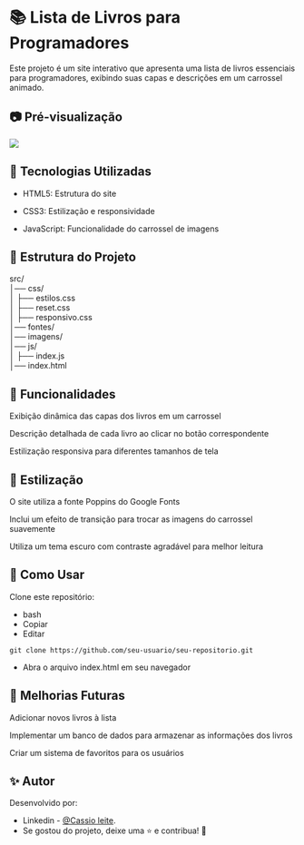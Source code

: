 # 📚 Lista de Livros para Programadores
Este projeto é um site interativo que apresenta uma lista de livros essenciais para programadores, exibindo suas capas e descrições em um carrossel animado.

## 📷 Pré-visualização
<img src="./src/imagens/livros para desenvolvedores.gif">

## 🚀 Tecnologias Utilizadas
- HTML5: Estrutura do site

- CSS3: Estilização e responsividade

- JavaScript: Funcionalidade do carrossel de imagens

## 📂 Estrutura do Projeto

src/  
│── css/  
│   ├── estilos.css  
│   ├── reset.css  
│   ├── responsivo.css  
│── fontes/  
│── imagens/  
│── js/  
│   ├── index.js  
│── index.html  

## 📖 Funcionalidades
Exibição dinâmica das capas dos livros em um carrossel

Descrição detalhada de cada livro ao clicar no botão correspondente

Estilização responsiva para diferentes tamanhos de tela

## 🎨 Estilização
O site utiliza a fonte Poppins do Google Fonts

Inclui um efeito de transição para trocar as imagens do carrossel suavemente

Utiliza um tema escuro com contraste agradável para melhor leitura

## 📜 Como Usar
Clone este repositório:

- bash
- Copiar
- Editar
````
git clone https://github.com/seu-usuario/seu-repositorio.git
````
- Abra o arquivo index.html em seu navegador



## 🔧 Melhorias Futuras
Adicionar novos livros à lista

Implementar um banco de dados para armazenar as informações dos livros

Criar um sistema de favoritos para os usuários

## ✨ Autor

Desenvolvido por:
- Linkedin - [@Cassio leite](https://www.linkedin.com/in/cassio-leite/).
- Se gostou do projeto, deixe uma ⭐ e contribua! 🚀
